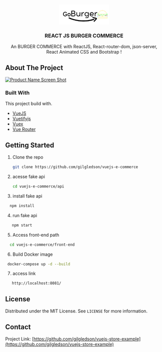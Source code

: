 <!-- PROJECT LOGO -->
<br />
<p align="center">
  <a href="https://github.com/othneildrew/Best-README-Template">
    <img src="src/Assets/img/logo-preta.png" alt="Logo" width="160">
  </a>

  <h3 align="center">REACT JS BURGER COMMERCE</h3>

  <p align="center">
    An BURGER COMMERCE with ReactJS, React-router-dom, json-server, React Animated CSS and Bootstrap !
    <br />
  </p>
</p>

<!-- ABOUT THE PROJECT -->
## About The Project

[![Product Name Screen Shot][product-screenshot]](https://example.com)

### Built With

This project build with.

* [VueJS](https://vuejs.org)
* [Vuetifyjs](https://vuetifyjs.com/)
* [Vuex](https://vuex.vuejs.org)
* [Vue Router](https://router.vuejs.org)



<!-- GETTING STARTED -->
## Getting Started
1. Clone the repo
   ```sh
   git clone https://github.com/gilgledson/vuejs-e-commerce
   ```
2. acesse fake api
   ```sh
   cd vuejs-e-commerce/api
   ```
3. install fake api
 ```sh
   npm install
 ```
4. run fake api
```sh
   npm start
 ```
5. Access front-end path
 ```sh
   cd vuejs-e-commerce/front-end
 ```
6. Build Docker image
  ```sh
   docker-compose up -d --build
 ```
7. access link
 ```sh 
    http://localhost:8081/
```

<!-- LICENSE -->
## License

Distributed under the MIT License. See `LICENSE` for more information.



<!-- CONTACT -->
## Contact
Project Link: [https://github.com/gilgledson/vuejs-store-example](https://github.com/gilgledson/vuejs-store-example)






<!-- MARKDOWN LINKS & IMAGES -->
<!-- https://www.markdownguide.org/basic-syntax/#reference-style-links -->

[linkedin-url]: https://linkedin.com/in/othneildrew
[product-screenshot]: images/print.png
